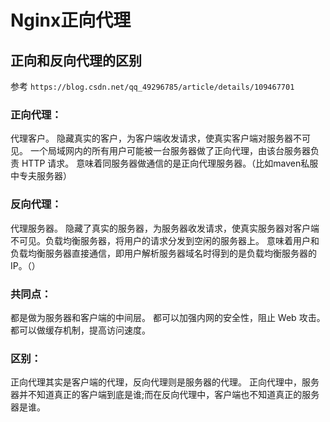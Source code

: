 # Nginx正向代理

## 正向和反向代理的区别

参考 `https://blog.csdn.net/qq_49296785/article/details/109467701`
### 正向代理：
代理客户。
隐藏真实的客户，为客户端收发请求，使真实客户端对服务器不可见。
一个局域网内的所有用户可能被一台服务器做了正向代理，由该台服务器负责 HTTP 请求。
意味着同服务器做通信的是正向代理服务器。（比如maven私服中专夫服务器）

### 反向代理：
代理服务器。
隐藏了真实的服务器，为服务器收发请求，使真实服务器对客户端不可见。负载均衡服务器，将用户的请求分发到空闲的服务器上。
意味着用户和负载均衡服务器直接通信，即用户解析服务器域名时得到的是负载均衡服务器的 IP。（）

### 共同点：
都是做为服务器和客户端的中间层。
都可以加强内网的安全性，阻止 Web 攻击。
都可以做缓存机制，提高访问速度。

### 区别：
正向代理其实是客户端的代理，反向代理则是服务器的代理。
正向代理中，服务器并不知道真正的客户端到底是谁;而在反向代理中，客户端也不知道真正的服务器是谁。
